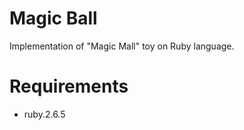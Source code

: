 # Magic Ball 

Implementation of "Magic Mall" toy on Ruby language. 

# Requirements 

- ruby.2.6.5 

